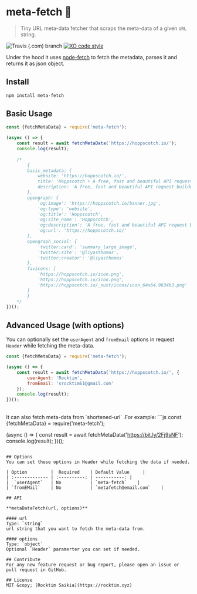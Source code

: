 # meta-fetch :mag_right:

> Tiny URL meta-data fetcher that scraps the meta-data of a given `URL` string. 

![Travis (.com) branch](https://img.shields.io/travis/com/rocktimsaikia/meta-fetcher/master)
[![XO code style](https://img.shields.io/badge/code_style-XO-5ed9c7.svg)](https://github.com/xojs/xo)

Under the hood it uses [node-fetch](https://github.com/node-fetch/node-fetch) to fetch the metadata, parses it and returns it as json object.

## Install

```sh
npm install meta-fetch
```

## Basic Usage
```js
const {fetchMetaData} = require('meta-fetch');

(async () => {
	const result = await fetchMetaData('https://hoppscotch.io/');
    console.log(result);
    
    /*
        {
        basic_metadata: {
            website: 'https://hoppscotch.io/',
            title: 'Hoppscotch • A free, fast and beautiful API request builder',
            description: 'A free, fast and beautiful API request builder'
        },
        opengraph: {
            'og:image': 'https://hoppscotch.io/banner.jpg',
            'og:type': 'website',
            'og:title': 'Hoppscotch',
            'og:site_name': 'Hoppscotch',
            'og:description': 'A free, fast and beautiful API request builder',
            'og:url': 'https://hoppscotch.io/'
        },
        opengraph_social: {
            'twitter:card': 'summary_large_image',
            'twitter:site': '@liyasthomas',
            'twitter:creator': '@liyasthomas'
        },
        favicons: [
            'https://hoppscotch.io/icon.png',
            'https://hoppscotch.io/icon.png',
            'https://hoppscotch.io/_nuxt/icons/icon_64x64.9834b3.png'
        ]
        }
    */ 
})();

```

## Advanced Usage (with options)
You can optionally set the `userAgent` and `fromEmail` options in request `Header` while fetching the meta-data.

```js
const {fetchMetaData} = require('meta-fetch');

(async () => {
	const result = await fetchMetaData('https://hoppscotch.io/', {
		userAgent: 'Rocktim',
		fromEmail: 'srocktim61@gmail.com'
	});
	console.log(result);
})();
```
<br>
It can also fetch meta-data from `shortened-url` .For example:
```js
const {fetchMetaData} = require('meta-fetch');

(async () => {
	const result = await fetchMetaData('https://bit.ly/2Fj9sNF');
	console.log(result);
})();
```

## Options
You can set these options in Header while fetching the data if needed.

| Option         |  Required    | Default Value     |
| :------------- | :----------: | -----------: |
|  `userAgent`   | No   		| `meta-fetch`    |
| `fromEMail`    | No 			| `metafetch@email.com`    |

## API

**metaDataFetch(url, options)**

#### url
Type: `string`
url string that you want to fetch the meta-data from.

#### options
Type: `object`
Optional `Header` paramerter you can set if needed.

## Contribute
For any new feature request or bug report, please open an issue or pull request in GitHub.

## License
MIT &copy; [Rocktim Saikia](https://rocktim.xyz)
